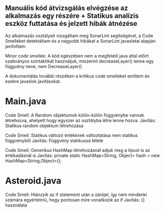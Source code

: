 ## Manuális kód átvizsgálás elvégzése az alkalmazás egy részére + Statikus analízis eszköz futtatása és jelzett hibák átnézése

Az alkalmazás osztályait vizsgáltam meg SonarLint segítségével, a Code Smelleket detektáltam és a nagyobb hibákat a SonarLint javaslatai alapján javítottam.

Minor code smellek:
A kód egészében nem a megfelelő java által előírt szabványos szintaktikát használjuk, miszerint decreaseLayer() lenne egy függvény neve, nem DecreaseLayer()

A dokumentálás további részében a kritikus code smelleket említem és ezekre javaslok javításokat.

# Main.java

Code Smell: A Random objektumok külön-külön függvénybe vannak létrehozva, ahelyett hogy egyszer az osztályba létre lenne hozva.
Javítás: Statikus random objektum létrehozása

Code Smell: Statikus változó értékének változtatása nem statikus függvényből
Javítás: Függvény statikussá tétele

Code Smell: Generikus HashMap létrehozásnál adjuk meg a típust is az értékadásnál is
Javítás: private static HashMap<String, Object> hash = new HashMap<String,Object>();

# Asteroid.java

Code Smell: Hiánzyik az if statement után a zárójel, így nem mindenki számára egyértelmű, hogy pontosan mire vonatkozik az if
Javítás: {} használata


